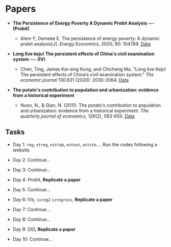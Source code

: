 # Papers

- **The Persistence of Energy Poverty A Dynamic Probit Analysis  --- (Probit)**

  - Alem Y, Demeke E. The persistence of energy poverty: A dynamic probit analysis[J]. *Energy Economics*, 2020, 90: 104789. [Data](https://prod-dcd-datasets-cache-zipfiles.s3.eu-west-1.amazonaws.com/kx6vy7zzn5-1.zip)

- **Long live keju! The persistent effects of China's civil examination system --- (IV)**

  - Chen, Ting, James Kai-sing Kung, and Chicheng Ma. "Long live Keju! The persistent effects of China’s civil examination system." *The economic journal* 130.631 (2020): 2030-2064. [Data](https://oup.silverchair-cdn.com/oup/backfile/Content_public/Journal/ej/130/631/10.1093_ej_ueaa043/2/ueaa043_replication_package.zip?Expires=1697089700&Signature=zlDlQ-tWyWYhU4xc9giNnd0qIZXEsE8W1HZf2JGNmReot2LpAG2rGUzZqDi197tY47406Ye9AFdBLC0BayNtkawrCGLgRDI2csVDbXdo~nLjVGrI9u4~pPtiMaG~Rjf0CHBEFO1sdgYK~MdyMgf9mBQgOgEHrnAmQ~HJPAFMKf49VylqCRBmectmmO0sDK6Cd~P5IRZ7Q~MvJTSVSDa4h8cTbYattaXYxNHsqtAOCHKALFLMkud67zlCUSu2BJxI3pWEozVHJ29MjF~V6LucfaxGQwLAoVXiGhy~syytPq-a-XvYa-dLYr1HTnTDkUYBsq9RENzAINdkRM-OyTkFsw__&Key-Pair-Id=APKAIE5G5CRDK6RD3PGA)

- **The potato's contribution to population and urbanization: evidence from a historical experiment**

  - Nunn, N., & Qian, N. (2011). The potato's contribution to population and urbanization: evidence from a historical experiment. *The quarterly journal of economics*, *126*(2), 593-650. [Data](https://scholar.harvard.edu/files/nunn/files/nunn_qian_qje_2011_replication_files.zip)

  

## Tasks

- Day 1: `reg`, `xtreg`, `esttab`, `estout`, `eststo`.... Run the codes following a website.

- Day 2: Continue...

- Day 3: Continue...

- Day 4: Probit, **Replicate a paper**

- Day 5: Continue...

- Day 6: IVs, `ivreg2` `ivregress`, **Replicate a paper**

- Day 7: Continue...

- Day 8: Continue...

- Day 9: DID, **Replicate a paper**

- Day 10: Continue...

  

